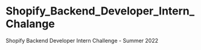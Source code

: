 # Shopify_Backend_Developer_Intern_Chalange
Shopify Backend Developer Intern  Challenge - Summer 2022
